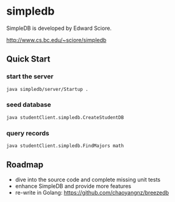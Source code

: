 # simpledb
SimpleDB is developed by Edward Sciore.

http://www.cs.bc.edu/~sciore/simpledb

## Quick Start

### start the server

```bash
java simpledb/server/Startup .
```

### seed database

```bash
java studentClient.simpledb.CreateStudentDB
```

### query records

```bash
java studentClient.simpledb.FindMajors math
```

## Roadmap

- dive into the source code and complete missing unit tests
- enhance SimpleDB and provide more features
- re-write in Golang: https://github.com/chaoyangnz/breezedb